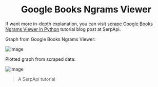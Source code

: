 <h1 align="center">Google Books Ngrams Viewer</h1>

If want more in-depth explanation, you can visit [scrape Google Books Ngrams Viewer in Python](https://serpapi.com/blog/scrape-google-books-ngrams-viewer/) tutorial blog post at SerpApi.

Graph from Google Books Ngrams Viewer:

![image](https://user-images.githubusercontent.com/78694043/154011411-709f3e3f-9ee2-4ddd-947a-b3955dc4e6b8.png)

Plotted graph from scraped data:

![image](https://user-images.githubusercontent.com/78694043/154284774-3bc3d8ce-63fa-48d0-a8b9-81bb875eac21.png)

> A SerpApi tutorial
